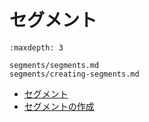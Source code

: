 # セグメント

```{toctree}
:maxdepth: 3

segments/segments.md
segments/creating-segments.md
```

- [セグメント](./segments/segments.md)
- [セグメントの作成](./segments/creating-segments.md)
